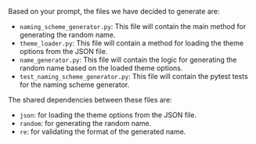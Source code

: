 Based on your prompt, the files we have decided to generate are:

- `naming_scheme_generator.py`: This file will contain the main method for generating the random name.
- `theme_loader.py`: This file will contain a method for loading the theme options from the JSON file.
- `name_generator.py`: This file will contain the logic for generating the random name based on the loaded theme options.
- `test_naming_scheme_generator.py`: This file will contain the pytest tests for the naming scheme generator.

The shared dependencies between these files are:

- `json`: for loading the theme options from the JSON file.
- `random`: for generating the random name.
- `re`: for validating the format of the generated name.